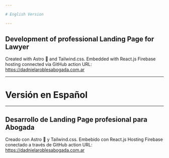 ```yaml
---

# English Version

---
```


## Development of professional Landing Page for Lawyer

Created with Astro 🚀 and Tailwind.css. Embedded with React.js
Firebase hosting connected via GitHub action
URL: https://dadnielaroblesabogada.com.ar

---

# Versión en Español

---

## Desarrollo de Landing Page profesional para Abogada

Creado con Astro 🚀 y Tailwind.css. Embebido con React.js
Hosting Firebase conectado a través de GitHub action
URL: https://dadnielaroblesabogada.com.ar
